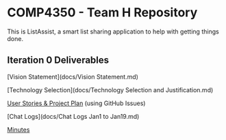 # COMP4350 - Team H Repository

This is ListAssist, a smart list sharing application to help with getting things done.

## Iteration 0 Deliverables

[Vision Statement](docs/Vision Statement.md)

[Technology Selection](docs/Technology Selection and Justification.md)

[User Stories & Project Plan](https://github.com/DailyDilemma/COMP4350/issues) (using GitHub Issues)

[Chat Logs](docs/Chat Logs Jan1 to Jan19.md)

[Minutes](docs/Meeting_Minutes)
